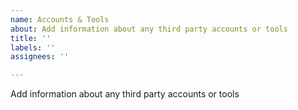 ```yaml
---
name: Accounts & Tools
about: Add information about any third party accounts or tools
title: ''
labels: ''
assignees: ''

---
```


Add information about any third party accounts or tools
